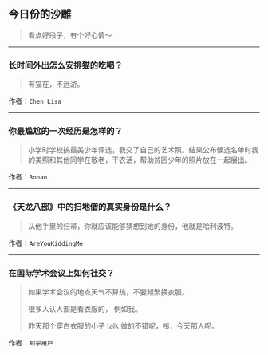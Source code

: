 ## 今日份的沙雕

> 看点好段子，有个好心情～


 
---

### 长时间外出怎么安排猫的吃喝？

> 有猫在，不远游。


作者：`Chen Lisa`

---

### 你最尴尬的一次经历是怎样的？

> 小学时学校搞最美少年评选，我交了自己的艺术照。结果公布候选名单时我的美照和其他同学在敬老，干农活，帮助贫困少年的照片放在一起展出。


作者：`Ronan`

---

### 《天龙八部》中的扫地僧的真实身份是什么？

> 从他手里的扫帚，你就应该能够猜想到她的身份，他就是哈利波特。


作者：`AreYouKiddingMe`

---

### 在国际学术会议上如何社交？

> 如果学术会议的地点天气不算热，不要频繁换衣服。
> 
> 很多人认人都是看衣服的， 例如我。
> 
> 昨天那个穿白衣服的小子 talk 做的不错呢，咦，今天那人呢。


作者：`知乎用户`